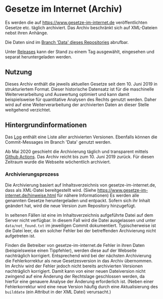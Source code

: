 # Gesetze im Internet (Archiv)

Es werden die auf https://www.gesetze-im-internet.de veröffentlichten Gesetze etc. täglich archiviert. 
Das Archiv beschränkt sich auf XML-Dateien nebst ihren Anhänge.

Die Daten sind im [Branch 'Data' dieses Repositories](https://github.com/legal-networks/gesetze-im-internet/tree/data) 
abrufbar.

Unter [Releases](https://github.com/legal-networks/gesetze-im-internet/releases) 
kann der Stand zu einem Tag ausgewählt, eingesehen und separat heruntergeladen werden.


## Nutzung

Dieses Archiv enthält die jeweils aktuellen Gesetze seit dem 10. Juni 2019 in strukturiertem Format. 
Dieser historische Datensatz ist für die maschinelle Weiterverarbeitung und Auswertung optimiert
und kann damit beispielsweise für quantitative Analysen des Rechts genutzt werden. 
Daher wird auf eine Weiterverarbeitung der archivierten Daten an dieser Stelle weitgehend verzichtet.


## Hintergrundinformationen

Das [Log](https://github.com/legal-networks/gesetze-im-internet/blob/data/data/log.md) 
enthält eine Liste aller archivierten Versionen.
Ebenfalls können die Commit-Messages im Branch 'Data' genutzt werden.

Ab Mai 2020 geschieht die Archivierung täglich und transparent mittels 
[Github Actions](https://github.com/legal-networks/gesetze-im-internet/actions).
Das Archiv reicht bis zum 10. Juni 2019 zurück. Für diesen Zeitraum wurde die Webseite wöchentlich archiviert.


### Archivierungsprozess

Die Archivierung basiert auf Inhaltsverzeichnis von gesetze-im-internet.de, dass als XML-Datei bereitgestellt wird. 
(Siehe https://www.gesetze-im-internet.de/hinweise.html für nähere Informationen)
Es werden alle genannten Gesetze heruntergeladen und entpackt. Sofern sich ihr Inhalt geändert hat, 
wird die neue Version zum Repository hinzugefügt.

In seltenen Fällen ist eine im Inhaltsverzeichnis aufgeführte Datei auf dem Server nicht verfügbar. 
In diesem Fall wird die Datei ausgelassen und unter `data/not_found.txt` im jeweiligen Commit dokumentiert. 
Typischerweise ist die Datei leer, da ein solcher Fehler bei der betreffenden Archivierung nicht aufgetreten ist.

Finden die Betreiber von gesetze-im-internet.de Fehler in ihren Daten (beispielsweise einen Tippfehler), 
werden diese auf der Webseite nachträglich korrigiert.
Entsprechend wird bei der nächsten Archivierung die Fehlerkorrektur als neue Gesetzesversion in das Archiv übernommen.
Im Archiv wird der Fehler jedoch nicht bereits archivierten Versionen nachträglich korrigiert. 
Damit kann von einer neuen Dateiversion nicht zwingend auf eine Änderung der Rechtslage geschlossen werden,
da hierfür eine genauere Analyse der Änderung erforderlich ist. 
(Neben einer Fehlerkorrektur wird eine neue Version häufig durch eine Aktualisierung des `builddate` 
(ein Attribut in der XML Datei) verursacht.)
